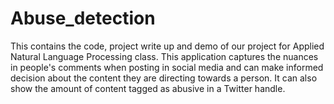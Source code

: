 # Abuse_detection
This contains the code, project write up and demo of our project for Applied Natural Language Processing class.
This application captures the nuances in people's comments when posting in social media and can make informed decision about the content they are directing towards a person. It can also show the amount of content tagged as abusive in a Twitter handle.
